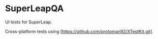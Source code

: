 # SuperLeapQA
UI tests for SuperLeap.

Cross-platform tests using [https://github.com/protoman92/XTestKit.git].
